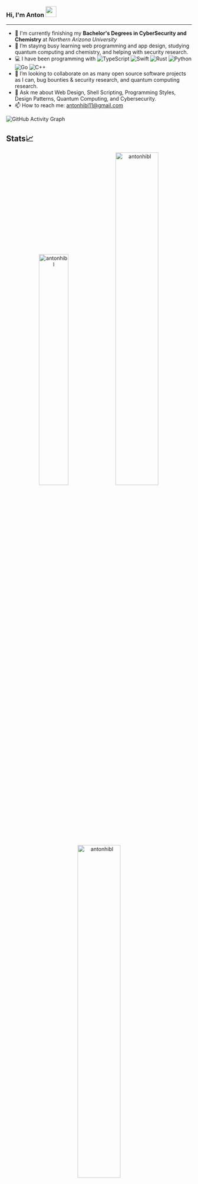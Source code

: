 ### Hi, I'm Anton <img src="https://github.com/TheDudeThatCode/TheDudeThatCode/blob/master/Assets/Hi.gif" width="29px">

-----

- 📖 I'm currently finishing my **Bachelor's Degrees in CyberSecurity and Chemistry** at *Northern Arizona University*
- 🔭 I’m staying busy learning web programming and app design, studying quantum computing and chemistry, and helping with security research.
- 💻 I have been programming with ![TypeScript](https://img.shields.io/badge/-TypeScript-blue) ![Swift](https://img.shields.io/badge/-Swift-orange) ![Rust](https://img.shields.io/badge/-Rust-red) ![Python](https://img.shields.io/badge/-Python-darkgreen) ![Go](https://img.shields.io/badge/-Go-9cf) ![C++](https://img.shields.io/badge/-C%2B%2B-blueviolet)
- 👥 I’m looking to collaborate on as many open source software projects as I can, bug bounties & security research, and quantum computing research.
- 💬 Ask me about Web Design, Shell Scripting, Programming Styles, Design Patterns, Quantum Computing, and Cybersecurity.
- 📫 How to reach me: antonhibl11@gmail.com

![GitHub Activity Graph](https://activity-graph.herokuapp.com/graph?username=antonhibl&theme=dracula&hide_border=true)

## Stats📈 

<p align="center"> 
  <img width="40%" src="https://github-readme-stats.vercel.app/api/top-langs?username=antonhibl&show_icons=true&theme=dracula&title_color=ff8000&text_color=ffffff&bg_color=6a6a6a&locale=en&layout=compact&hide_border=true" alt="antonhibl" />  
  <img width="48%" src="https://github-readme-stats.vercel.app/api?username=antonhibl&show_icons=true&theme=dracula&title_color=ff8000&text_color=ffffff&bg_color=6a6a6a&locale=en&hide_border=true" alt="antonhibl" /> 
  <img width="48%" src="https://github-readme-streak-stats.herokuapp.com/?user=antonhibl&theme=highcontrast&hide_border=true" alt="antonhibl" /> 
</p>

## Languages

<img alt="C++" src="https://cdn-icons-png.flaticon.com/128/6132/6132222.png" width="128" height="128"></img>
<img alt="Go" src="https://cdn.icon-icons.com/icons2/2699/PNG/512/golang_logo_icon_171073.png" width="128" height="128"></img>
<img alt="Python" src="https://cdn-icons-png.flaticon.com/128/5968/5968350.png" width="128" height="128"></img>
<img alt="Perl" src="https://www.unixmen.com/wp-content/uploads/2013/07/perl_logo.jpg" width="128" height="128"></img>
<img alt="EcmaScript" src="https://codereviewvideos.com/blog/wp-content/uploads/2016/04/es6-logo.png" width="128" height="128"></img>
<img alt="HTML5" src="https://cdn-icons-png.flaticon.com/128/5968/5968267.png" width="128" height="128"></img>
<img alt="CSS3" src="https://cdn-icons-png.flaticon.com/128/5968/5968201.png" width="128" height="128"></img>
<img alt="Julia" src="https://icons.iconarchive.com/icons/papirus-team/papirus-apps/256/julia-icon.png" width="128" height="128"></img>
<img alt="Bash" src="https://blog.toright.com/wp-content/uploads/2019/05/bash.png" width="128" height="128"></img>
<img alt="SQL" src="https://logonoid.com/images/postgresql-logo.png" width="128" height="128"></img>
<img alt="Swift" src="https://cdn-icons-png.flaticon.com/128/5968/5968371.png" width="128" height="128"></img>
<img alt="Rust" src="https://www.vippng.com/png/detail/33-331403_rust-programming-language-black-logo-rust-programming-logo.png" width="128" height="128"></img>
<img alt="TypeScript" src="https://cdn-icons-png.flaticon.com/128/5968/5968381.png" width="128" height="128"></img>
<img alt="WebAssembly" src="https://webassembly.github.io/spec/core/_static/webassembly.png" width="128" height="128"></img>


## Experience

- 🦠 Worked as a **Student Software Research Engineer** at *the Caporaso Lab @ NAU's Pathogen & Microbiome Institute*
- 👨‍💻 Worked as a **Student IT Classroom Support Technician** at *NAU ITS*
- 🧪 **Member of the Lindberg Research Group and Lab Team** @ *Northern Arizona University*
- ⚡️ **President of NAU Quantum**, a student led organization to promote education and collaboration in the field of quantum computing.

## Connect with me

<a href="https://www.linkedin.com/in/anton-hibl-88a92a214"><img alt="my LinkedIn" src="https://cdn-icons.flaticon.com/png/128/3536/premium/3536505.png?token=exp=1647980753~hmac=c2ae512fe0a9788e129b2bdab0be762b"></img></a>
<a href="https://medium.com/@antonadventurer14"><img alt="My Medium Page" src="https://cdn-icons-png.flaticon.com/128/5968/5968906.png"></img></a>
<a href="https://www.instagram.com/antonxhibl/"><img alt="my Instagram" src="https://cdn-icons-png.flaticon.com/128/2111/2111463.png"></img></a>

